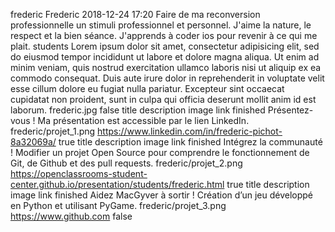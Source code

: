 frederic
Frederic
2018-12-24 17:20
Faire de ma reconversion professionnelle un stimuli professionnel et personnel.
J'aime la nature, le respect et la bien séance. J'apprends à coder ios pour revenir à ce qui me plait.
students
Lorem ipsum dolor sit amet, consectetur adipisicing elit, sed do eiusmod tempor incididunt ut labore et dolore magna aliqua. Ut enim ad minim veniam, quis nostrud exercitation ullamco laboris nisi ut aliquip ex ea commodo consequat. Duis aute irure dolor in reprehenderit in voluptate velit esse cillum dolore eu fugiat nulla pariatur. Excepteur sint occaecat cupidatat non proident, sunt in culpa qui officia deserunt mollit anim id est laborum.
frederic.jpg
false
title	description	image	link	finished
Présentez-vous !
Ma présentation est accessible par le lien LinkedIn.
frederic/projet_1.png
https://www.linkedin.com/in/frederic-pichot-8a32069a/
true
title	description	image	link	finished
Intégrez la communauté !
Modifier un projet Open Source pour comprendre le fonctionnement de Git, de Github et des pull requests.
frederic/projet_2.png
https://openclassrooms-student-center.github.io/presentation/students/frederic.html
true
title	description	image	link	finished
Aidez MacGyver à sortir !
Création d’un jeu développé en Python et utilisant PyGame.
frederic/projet_3.png
https://www.github.com
false
